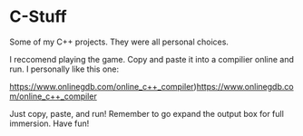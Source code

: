 # C-Stuff

Some of my C++ projects. They were all personal choices. 

I reccomend playing the game. Copy and paste it into a compilier online and run. I personally like this one:

https://www.onlinegdb.com/online_c++_compiler)https://www.onlinegdb.com/online_c++_compiler

Just copy, paste, and run! Remember to go expand the output box for full immersion. Have fun!
